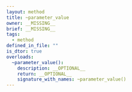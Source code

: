 ```yaml
---
layout: method
title: ~parameter_value
owner: __MISSING__
brief: __MISSING__
tags:
  - method
defined_in_file: ""
is_dtor: true
overloads:
  ~parameter_value():
    description: __OPTIONAL__
    return: __OPTIONAL__
    signature_with_names: ~parameter_value()
---
```

